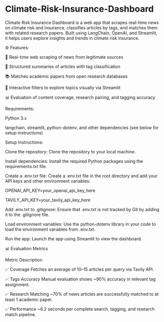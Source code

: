 # Climate-Risk-Insurance-Dashboard
Climate Risk Insurance Dashboard is a web app that scrapes real-time news on climate risk and insurance, classifies articles by tags, and matches them with related research papers. Built using LangChain, OpenAI, and Streamlit, it helps users explore insights and trends in climate risk insurance.

⚙️ Features:

🔎 Real-time web scraping of news from legitimate sources

📄 Structured summaries of articles with tag classification

📚 Matches academic papers from open research databases

🎯 Interactive filters to explore topics visually via Streamlit

📊 Evaluation of content coverage, research pairing, and tagging accuracy

Requirements:

Python 3.x

langchain, streamlit, python-dotenv, and other dependencies (see below for setup instructions)

Setup Instructions:

Clone the repository:
Clone the repository to your local machine.

Install dependencies:
Install the required Python packages using the requirements.txt file.

Create a .env.txt file:
Create a .env.txt file in the root directory and add your API keys and other environment variables:

OPENAI_API_KEY=your_openai_api_key_here

TAVILY_API_KEY=your_tavily_api_key_here

Add .env.txt to .gitignore:
Ensure that .env.txt is not tracked by Git by adding it to the .gitignore file.

Load environment variables:
Use the python-dotenv library in your code to load the environment variables from .env.txt.

Run the app:
Launch the app using Streamlit to view the dashboard.

📊 Evaluation Metrics

Metric	Description

✅ Coverage	Fetches an average of 10–15 articles per query via Tavily API.

✅ Tags Accuracy	Manual evaluation shows ~90% accuracy in relevant tag assignment.

✅ Research Matching	~70% of news articles are successfully matched to at least 1 academic paper.

✅ Performance	~6.2 seconds per complete search, tagging, and research match pipeline.

